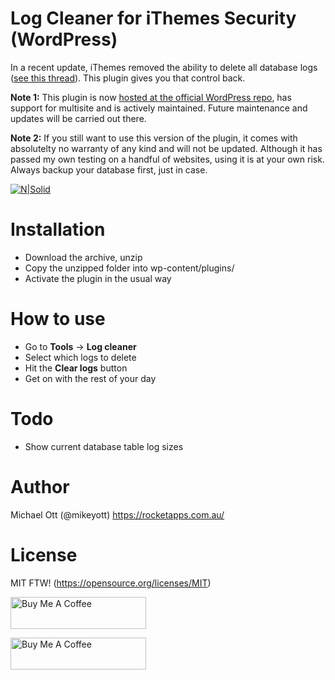 # Log Cleaner for iThemes Security (WordPress)

In a recent update, iThemes removed the ability to delete all database logs ([see this thread](https://wordpress.org/support/topic/latest-update-missing-a-button-to-clear-logs/)). This plugin gives you that control back.

**Note 1:** This plugin is now [hosted at the official WordPress repo](https://wordpress.org/plugins/log-cleaner-for-ithemes-security/), has support for multisite and is actively maintained. Future maintenance and updates will be carried out there.

**Note 2:** If you still want to use this version of the plugin, it comes with absolutelty no warranty of any kind and will not be updated. Although it has passed my own testing on a handful of websites, using it is at your own risk. Always backup your database first, just in case.

[![N|Solid](https://raw.githubusercontent.com/mikeott/log-cleaner-ithemes-security/master/screenshot.png)](https://rocketapps.com.au/)

# Installation

  - Download the archive, unzip
  - Copy the unzipped folder into wp-content/plugins/
  - Activate the plugin in the usual way

# How to use

  - Go to **Tools** -> **Log cleaner**
  - Select which logs to delete
  - Hit the **Clear logs** button
  - Get on with the rest of your day

# Todo

  - Show current database table log sizes
 
# Author
Michael Ott (@mikeyott)
https://rocketapps.com.au/

# License

MIT FTW! (https://opensource.org/licenses/MIT)

<a href="https://www.buymeacoffee.com/mikeo" target="_blank"><img src="https://cdn.buymeacoffee.com/buttons/default-orange.png" alt="Buy Me A Coffee" style="height: 51px !important;width: 217px !important;" ></a>

<a href="https://www.buymeacoffee.com/mikeo" target="_blank"><img src="https://cdn.buymeacoffee.com/buttons/default-orange.png" alt="Buy Me A Coffee" style="height: 51px !important;width: 217px !important;" ></a>

